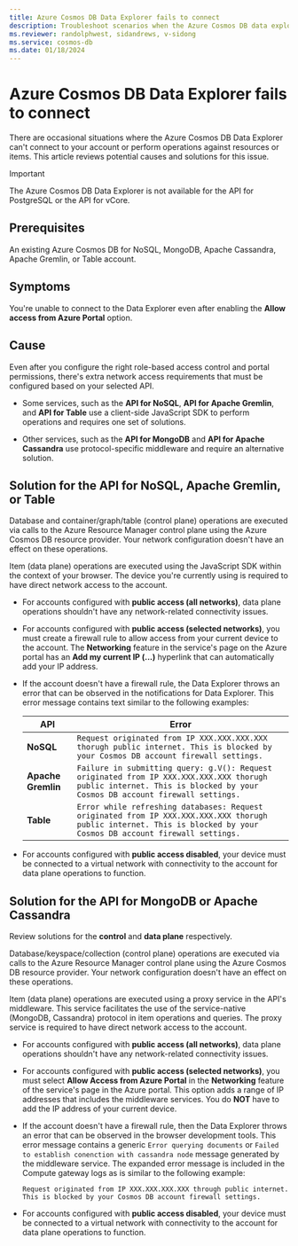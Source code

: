 ```yaml
---
title: Azure Cosmos DB Data Explorer fails to connect
description: Troubleshoot scenarios when the Azure Cosmos DB data explorer can't connect to an account and perform specific data-plane or control-plane operations.
ms.reviewer: randolphwest, sidandrews, v-sidong
ms.service: cosmos-db
ms.date: 01/18/2024
---
```


# Azure Cosmos DB Data Explorer fails to connect

There are occasional situations where the Azure Cosmos DB Data Explorer can't connect to your account or perform operations against resources or items. This article reviews potential causes and solutions for this issue.

> [!IMPORTANT]
> The Azure Cosmos DB Data Explorer is not available for the API for PostgreSQL or the API for  vCore.

## Prerequisites

An existing Azure Cosmos DB for NoSQL, MongoDB, Apache Cassandra, Apache Gremlin, or Table account.

## Symptoms

You're unable to connect to the Data Explorer even after enabling the **Allow access from Azure Portal** option.

## Cause

Even after you configure the right role-based access control and portal permissions, there's extra network access requirements that must be configured based on your selected API.

- Some services, such as the **API for NoSQL**, **API for Apache Gremlin**, and **API for Table** use a client-side JavaScript SDK to perform operations and requires one set of solutions.

- Other services, such as the **API for MongoDB** and **API for Apache Cassandra** use protocol-specific middleware and require an alternative solution.

## Solution for the API for NoSQL, Apache Gremlin, or Table

Database and container/graph/table (control plane) operations are executed via calls to the Azure Resource Manager control plane using the Azure Cosmos DB resource provider. Your network configuration doesn't have an effect on these operations.

Item (data plane) operations are executed using the JavaScript SDK within the context of your browser. The device you're currently using is required to have direct network access to the account.

- For accounts configured with **public access (all networks)**, data plane operations shouldn't have any network-related connectivity issues.

- For accounts configured with **public access (selected networks)**, you must create a firewall rule to allow access from your current device to the account. The **Networking** feature in the service's page on the Azure portal has an **Add my current IP (...)** hyperlink that can automatically add your IP address.

- If the account doesn't have a firewall rule, the Data Explorer throws an error that can be observed in the notifications for Data Explorer. This error message contains text similar to the following examples:

    | API | Error |
    | --- | --- |
    | **NoSQL** | `Request originated from IP XXX.XXX.XXX.XXX thorugh public internet. This is blocked by your Cosmos DB account firewall settings.` |
    | **Apache Gremlin** | `Failure in submitting query: g.V(): Request originated from IP XXX.XXX.XXX.XXX thorugh public internet. This is blocked by your Cosmos DB account firewall settings.` |
    | **Table** | `Error while refreshing databases: Request originated from IP XXX.XXX.XXX.XXX thorugh public internet. This is blocked by your Cosmos DB account firewall settings.` |

- For accounts configured with **public access disabled**, your device must be connected to a virtual network with connectivity to the account for data plane operations to function.

## Solution for the API for MongoDB or Apache Cassandra

Review solutions for the **control** and **data plane** respectively.

Database/keyspace/collection (control plane) operations are executed via calls to the Azure Resource Manager control plane using the Azure Cosmos DB resource provider. Your network configuration doesn't have an effect on these operations.

Item (data plane) operations are executed using a proxy service in the API's middleware. This service facilitates the use of the service-native (MongoDB, Cassandra) protocol in item operations and queries. The proxy service is required to have direct network access to the account.

- For accounts configured with **public access (all networks)**, data plane operations shouldn't have any network-related connectivity issues.

- For accounts configured with **public access (selected networks)**, you must select **Allow Access from Azure Portal** in the **Networking** feature of the service's page in the Azure portal. This option adds a range of IP addresses that includes the middleware services. You do **NOT** have to add the IP address of your current device.

- If the account doesn't have a firewall rule, then the Data Explorer throws an error that can be observed in the browser development tools. This error message contains a generic `Error querying documents` or `Failed to establish conenction with cassandra node` message generated by the middleware service. The expanded error message is included in the Compute gateway logs as is similar to the following example:

    ```output
    Request originated from IP XXX.XXX.XXX.XXX through public internet. This is blocked by your Cosmos DB account firewall settings. 
    ````

- For accounts configured with **public access disabled**, your device must be connected to a virtual network with connectivity to the account for data plane operations to function.
